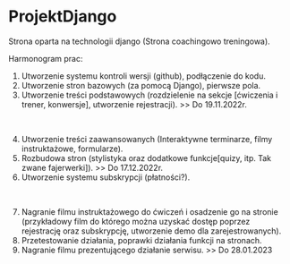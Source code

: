 # ProjektDjango
Strona oparta na technologii django (Strona coachingowo treningowa).

Harmonogram prac:

1.	Utworzenie systemu kontroli wersji (github), podłączenie do kodu.
2.	Utworzenie stron bazowych (za pomocą Django), pierwsze pola.
3.	Utworzenie treści podstawowych (rozdzielenie na sekcje [ćwiczenia i trener, konwersje], utworzenie rejestracji). >> Do 19.11.2022r.
<br />

4.	Utworzenie treści zaawansowanych (Interaktywne terminarze, filmy instruktażowe, formularze).
5.	Rozbudowa stron (stylistyka oraz dodatkowe funkcje[quizy, itp. Tak zwane fajerwerki]). >>  Do 17.12.2022r.
6.	Utworzenie systemu subskrypcji (płatności?).
<br />

7.	Nagranie filmu instruktażowego do ćwiczeń i osadzenie go na stronie (przykładowy film do którego można uzyskać dostęp poprzez rejestrację oraz subskrypcję, utworzenie demo dla zarejestrowanych).
8.	Przetestowanie działania, poprawki działania funkcji na stronach.
9.	Nagranie filmu prezentującego działanie serwisu.            >>         Do 28.01.2023

